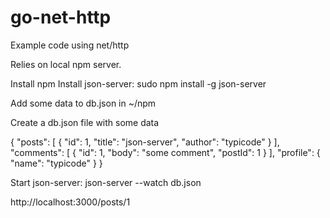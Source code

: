 # go-net-http

Example code using net/http

Relies on local npm server.

Install npm
Install json-server:
    sudo npm install -g json-server

Add some data to db.json in ~/npm

Create a db.json file with some data

{
  "posts": [
    { "id": 1, "title": "json-server", "author": "typicode" }
  ],
  "comments": [
    { "id": 1, "body": "some comment", "postId": 1 }
  ],
  "profile": { "name": "typicode" }
}

Start json-server:  json-server --watch db.json

http://localhost:3000/posts/1
  
    
    

